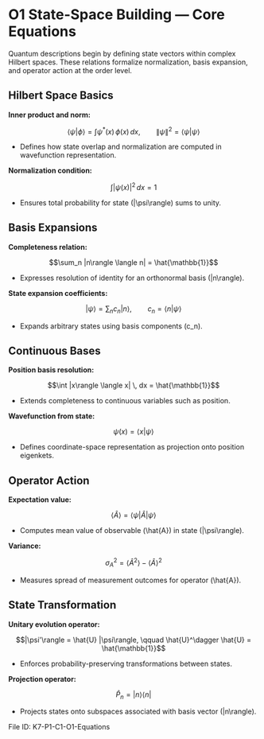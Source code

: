 # O1 State-Space Building — Core Equations

Quantum descriptions begin by defining state vectors within complex Hilbert spaces. These relations formalize normalization, basis expansion, and operator action at the order level.

## Hilbert Space Basics
**Inner product and norm:**

$$\langle \psi | \phi \rangle = \int \psi^*(x) \, \phi(x) \, dx, \qquad \|\psi\|^2 = \langle \psi | \psi \rangle$$

- Defines how state overlap and normalization are computed in wavefunction representation.

**Normalization condition:**

$$\int |\psi(x)|^2 \, dx = 1$$

- Ensures total probability for state \(|\psi\rangle\) sums to unity.

## Basis Expansions
**Completeness relation:**

$$\sum_n |n\rangle \langle n| = \hat{\mathbb{1}}$$

- Expresses resolution of identity for an orthonormal basis \(|n\rangle\).

**State expansion coefficients:**

$$|\psi\rangle = \sum_n c_n |n\rangle, \qquad c_n = \langle n | \psi \rangle$$

- Expands arbitrary states using basis components \(c_n\).

## Continuous Bases
**Position basis resolution:**

$$\int |x\rangle \langle x| \, dx = \hat{\mathbb{1}}$$

- Extends completeness to continuous variables such as position.

**Wavefunction from state:**

$$\psi(x) = \langle x | \psi \rangle$$

- Defines coordinate-space representation as projection onto position eigenkets.

## Operator Action
**Expectation value:**

$$\langle \hat{A} \rangle = \langle \psi | \hat{A} | \psi \rangle$$

- Computes mean value of observable \(\hat{A}\) in state \(|\psi\rangle\).

**Variance:**

$$\sigma_A^2 = \langle \hat{A}^2 \rangle - \langle \hat{A} \rangle^2$$

- Measures spread of measurement outcomes for operator \(\hat{A}\).

## State Transformation
**Unitary evolution operator:**

$$|\psi'\rangle = \hat{U} |\psi\rangle, \qquad \hat{U}^\dagger \hat{U} = \hat{\mathbb{1}}$$

- Enforces probability-preserving transformations between states.

**Projection operator:**

$$\hat{P}_n = |n\rangle \langle n|$$

- Projects states onto subspaces associated with basis vector \(|n\rangle\).

File ID: K7-P1-C1-O1-Equations
